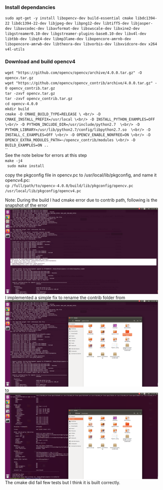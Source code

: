 ### Install dependancies <br/>
`sudo apt-get -y install libopencv-dev build-essential cmake libdc1394-22 libdc1394-22-dev libjpeg-dev libpng12-dev libtiff5-dev libjasper-dev libavcodec-dev libavformat-dev libswscale-dev libxine2-dev libgstreamer0.10-dev libgstreamer-plugins-base0.10-dev libv4l-dev libtbb-dev libqt4-dev libmp3lame-dev libopencore-amrnb-dev libopencore-amrwb-dev libtheora-dev libvorbis-dev libxvidcore-dev x264 v4l-utils` <br/>

### Download and build opencv4 <br/> 
`wget "https://github.com/opencv/opencv/archive/4.0.0.tar.gz" -O opencv.tar.gz` <br/>
`wget "https://github.com/opencv/opencv_contrib/archive/4.0.0.tar.gz" -O opencv_contrib.tar.gz ` <br/>
`tar -zxvf opencv.tar.gz ` <br/>
`tar -zxvf opencv_contrib.tar.gz` <br/>
`cd opencv-4.0.0` <br/>
`mkdir build ` <br/>
`cmake -D CMAKE_BUILD_TYPE=RELEASE \ <br/>
	-D CMAKE_INSTALL_PREFIX=/usr/local \<br/>
	-D INSTALL_PYTHON_EXAMPLES=OFF \<br/>
  	-D PYTHON_INCLUDE_DIR=/usr/include/python2.7  \<br/>
 	-D PYTHON_LIBRARY=/usr/lib/python2.7/config/libpython2.7.so  \<br/>
	-D INSTALL_C_EXAMPLES=OFF \<br/>
	-D OPENCV_ENABLE_NONFREE=ON \<br/>
	-D OPENCV_EXTRA_MODULES_PATH=~/opencv_contrib/modules \<br/>
	-D BUILD_EXAMPLES=ON .. ` <br/>
`` <br/>
See the note below for errors at this step <br/>
`make -j4 `<br/>
` sudo make install`<br/>

copy the pkgconfig file in opencv.pc to /usr/local/lib/pkgconfig, and name it opencv4.pc:<br/>
`cp /full/path/to/opencv-4.0.0/build/lib/pkgconfig/opencv.pc /usr/local/lib/pkgconfig/opencv4.pc`<br/>

Note: During the build I had cmake error due to contrib path, following is the snapshot of the error <br/>
![cmakeError](./Images/cmakeError.png)
<br/> 
I implemented a simple fix to rename the contrib folder from <br/> 
![fix](./Images/fix.png) <br/> 
to <br/> 
![fix1](./Images/nameChange.png) <br/> 
The cmake did fail few tests but I think it is built correctly. 
